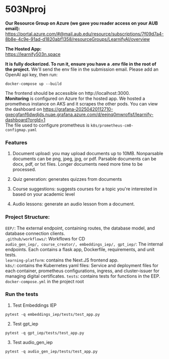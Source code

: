 # 503Nproj

**Our Resource Group on Azure (we gave you reader access on your AUB email):**   
https://portal.azure.com/#@mail.aub.edu/resource/subscriptions/7f09d7a4-8b8e-4c9e-91ad-d1820abf1358/resourceGroups/LearnifyAI/overview   

**The Hosted App:**   
https://learnify503n.space   

**It is fully dockerized. To run it, ensure you have a .env file in the root of the project.** We'll send the env file in the submission email. Please add an OpenAI api key, then run:   
```
docker-compose up --build
```

The frontend should be accessible on http://localhost:3000.   
**Monitoring** is configured on Azure for the hosted app. We hosted a prometheus instance on AKS and it scrapes the other pods. You can view the dashboard on https://grafana-20250420112710-gxecgfanf6dwdjds.nuae.grafana.azure.com/d/eejnq0mwroflsf/learnify-dashboard?orgId=1   
The file used to configure prometheus is `k8s/prometheus-cm0-configmap.yaml`

### Features
1. Document upload: you may upload documents up to 10MB. Nonparsable documents can be png, jpeg, jpg, or pdf. Parsable documents can be docx, pdf, or txt files. Longer documents need more time to be processed.

2. Quiz generation: generates quizzes from documents

3. Course suggestions: suggests courses for a topic you're interested in based on your academic level

4. Audio lessons: generate an audio lesson from a document.


### Project Structure:
`EEP/`: The external endpoint, containing routes, the database model, and database connection clients.  
`.github/workflows/`: Workflows for CD  
`audio_gen_iep/, course_creator/, embeddings_iep/, gpt_iep/`: The internal endpoints. Each contains a flask app, Dockerfile, requirements, and unit tests.  
`learning-platform`: contains the Next.JS frontend app.  
`k8s/`: contains the Kubernetes yaml files: Service and deployment files for each container, prometheus configurations, ingress, and cluster-issuer for managing digital certificates.
`tests`: contains tests for functions in the EEP.
`docker-compose.yml` in the project root   



### Run the tests
1. Test Embeddings IEP
```
pytest -q embeddings_iep/tests/test_app.py
```
2. Test gpt_iep
```
pytest -q gpt_iep/tests/test_app.py
```
3. Test audio_gen_iep
```
pytest -q audio_gen_iep/tests/test_app.py
```
